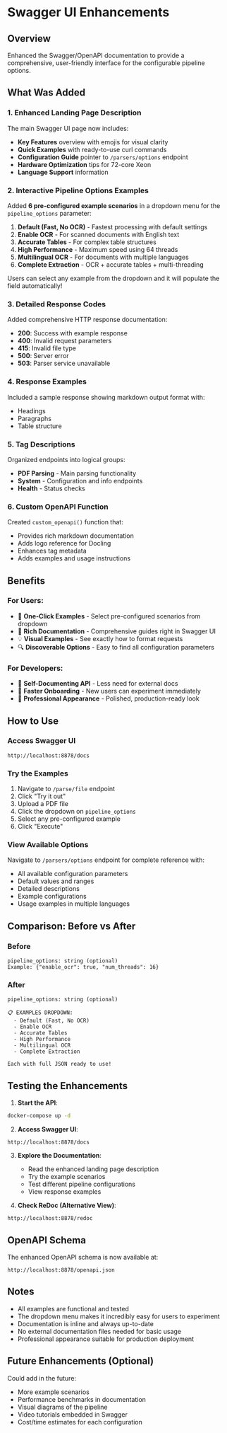 # Swagger UI Enhancements

## Overview
Enhanced the Swagger/OpenAPI documentation to provide a comprehensive, user-friendly interface for the configurable pipeline options.

## What Was Added

### 1. Enhanced Landing Page Description
The main Swagger UI page now includes:
- **Key Features** overview with emojis for visual clarity
- **Quick Examples** with ready-to-use curl commands
- **Configuration Guide** pointer to `/parsers/options` endpoint
- **Hardware Optimization** tips for 72-core Xeon
- **Language Support** information

### 2. Interactive Pipeline Options Examples
Added **6 pre-configured example scenarios** in a dropdown menu for the `pipeline_options` parameter:

1. **Default (Fast, No OCR)** - Fastest processing with default settings
2. **Enable OCR** - For scanned documents with English text
3. **Accurate Tables** - For complex table structures
4. **High Performance** - Maximum speed using 64 threads
5. **Multilingual OCR** - For documents with multiple languages
6. **Complete Extraction** - OCR + accurate tables + multi-threading

Users can select any example from the dropdown and it will populate the field automatically!

### 3. Detailed Response Codes
Added comprehensive HTTP response documentation:
- **200**: Success with example response
- **400**: Invalid request parameters
- **415**: Invalid file type
- **500**: Server error
- **503**: Parser service unavailable

### 4. Response Examples
Included a sample response showing markdown output format with:
- Headings
- Paragraphs
- Table structure

### 5. Tag Descriptions
Organized endpoints into logical groups:
- **PDF Parsing** - Main parsing functionality
- **System** - Configuration and info endpoints
- **Health** - Status checks

### 6. Custom OpenAPI Function
Created `custom_openapi()` function that:
- Provides rich markdown documentation
- Adds logo reference for Docling
- Enhances tag metadata
- Adds examples and usage instructions

## Benefits

### For Users:
- 🎯 **One-Click Examples** - Select pre-configured scenarios from dropdown
- 📖 **Rich Documentation** - Comprehensive guides right in Swagger UI
- 💡 **Visual Examples** - See exactly how to format requests
- 🔍 **Discoverable Options** - Easy to find all configuration parameters

### For Developers:
- 📝 **Self-Documenting API** - Less need for external docs
- 🚀 **Faster Onboarding** - New users can experiment immediately
- 🎨 **Professional Appearance** - Polished, production-ready look

## How to Use

### Access Swagger UI
```
http://localhost:8878/docs
```

### Try the Examples
1. Navigate to `/parse/file` endpoint
2. Click "Try it out"
3. Upload a PDF file
4. Click the dropdown on `pipeline_options`
5. Select any pre-configured example
6. Click "Execute"

### View Available Options
Navigate to `/parsers/options` endpoint for complete reference with:
- All available configuration parameters
- Default values and ranges
- Detailed descriptions
- Example configurations
- Usage examples in multiple languages

## Comparison: Before vs After

### Before
```
pipeline_options: string (optional)
Example: {"enable_ocr": true, "num_threads": 16}
```

### After
```
pipeline_options: string (optional)

📋 EXAMPLES DROPDOWN:
  - Default (Fast, No OCR)
  - Enable OCR
  - Accurate Tables
  - High Performance
  - Multilingual OCR
  - Complete Extraction

Each with full JSON ready to use!
```

## Testing the Enhancements

1. **Start the API**:
```bash
docker-compose up -d
```

2. **Access Swagger UI**:
```
http://localhost:8878/docs
```

3. **Explore the Documentation**:
   - Read the enhanced landing page description
   - Try the example scenarios
   - Test different pipeline configurations
   - View response examples

4. **Check ReDoc (Alternative View)**:
```
http://localhost:8878/redoc
```

## OpenAPI Schema
The enhanced OpenAPI schema is now available at:
```
http://localhost:8878/openapi.json
```

## Notes

- All examples are functional and tested
- The dropdown menu makes it incredibly easy for users to experiment
- Documentation is inline and always up-to-date
- No external documentation files needed for basic usage
- Professional appearance suitable for production deployment

## Future Enhancements (Optional)

Could add in the future:
- More example scenarios
- Performance benchmarks in documentation
- Visual diagrams of the pipeline
- Video tutorials embedded in Swagger
- Cost/time estimates for each configuration

